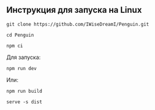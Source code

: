 ## Инструкция для запуска на Linux

```git clone https://github.com/IWiseDreamI/Penguin.git```

```cd Penguin```

```npm ci```

Для запуска:

```npm run dev```



Или: 

```npm run build```

```serve -s dist```
